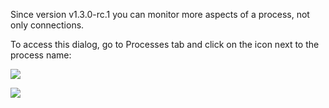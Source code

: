 Since version v1.3.0-rc.1 you can monitor more aspects of a process, not only connections.

To access this dialog, go to Processes tab and click on the icon next to the process name:

![](https://user-images.githubusercontent.com/2742953/99863019-83240300-2b9c-11eb-968e-f773f88c99f6.png)

![](https://user-images.githubusercontent.com/2742953/99863173-3987e800-2b9d-11eb-93f2-fe3121b18c51.png)